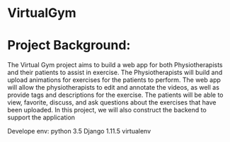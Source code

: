 # VirtualGym
# Project Background:
The Virtual Gym project aims to build a web app for both Physiotherapists and their patients to assist in exercise. The Physiotherapists will build and upload animations for exercises for the patients to perform. The web app will allow the physiotherapists to edit and annotate the videos, as well as provide tags and descriptions for the exercise. The patients will be able to view, favorite, discuss, and ask questions about the exercises that have been uploaded. In this project, we will also construct the backend to support the application

Develope env:
  python 3.5
  Django 1.11.5
  virtualenv

